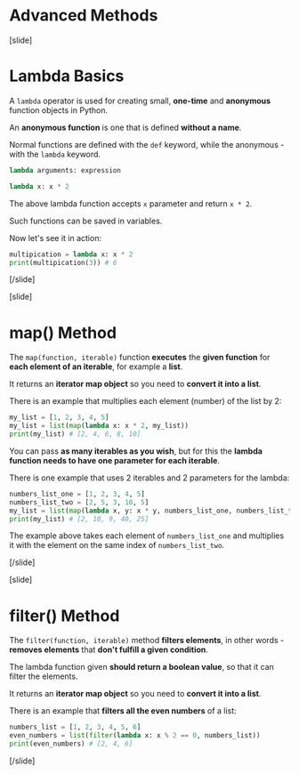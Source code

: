 # Advanced Methods

[slide]
# Lambda Basics

A `lambda` operator is used for creating small, **one-time** and **anonymous** function objects in Python.

An **anonymous function** is one that is defined **without a name**.

Normal functions are defined with the `def` keyword, while the anonymous - with the `lambda` keyword.

```python
lambda arguments: expression
```

```python
lambda x: x * 2
```

The above lambda function accepts `x` parameter and return `x * 2`.

Such functions can be saved in variables.

Now let's see it in action:

```python live
multipication = lambda x: x * 2
print(multipication(3)) # 6
```

[/slide]

[slide]
# map() Method

The `map(function, iterable)` function **executes** the **given function** for **each element of an iterable**, for example a **list**.

It returns an **iterator map object** so you need to **convert it into a list**.

There is an example that multiplies each element (number) of the list by 2:
```python live
my_list = [1, 2, 3, 4, 5]
my_list = list(map(lambda x: x * 2, my_list))
print(my_list) # [2, 4, 6, 8, 10]
```

You can pass **as many iterables as you wish**, but for this the **lambda function needs to have one parameter for each iterable**.

There is one example that uses 2 iterables and 2 parameters for the lambda:
```python live
numbers_list_one = [1, 2, 3, 4, 5]
numbers_list_two = [2, 5, 3, 10, 5]
my_list = list(map(lambda x, y: x * y, numbers_list_one, numbers_list_two))
print(my_list) # [2, 10, 9, 40, 25]
```

The example above takes each element of `numbers_list_one` and multiplies it with the element on the same index of `numbers_list_two`.

[/slide]

[slide]
# filter() Method

The `filter(function, iterable)` method **filters elements**, in other words - **removes elements** that **don't fulfill a given condition**.

The lambda function given **should return a boolean value**, so that it can filter the elements.

It returns an **iterator map object** so you need to **convert it into a list**.

There is an example that **filters all the even numbers** of a list:
```python live
numbers_list = [1, 2, 3, 4, 5, 6]
even_numbers = list(filter(lambda x: x % 2 == 0, numbers_list))
print(even_numbers) # [2, 4, 6]
```

[/slide]